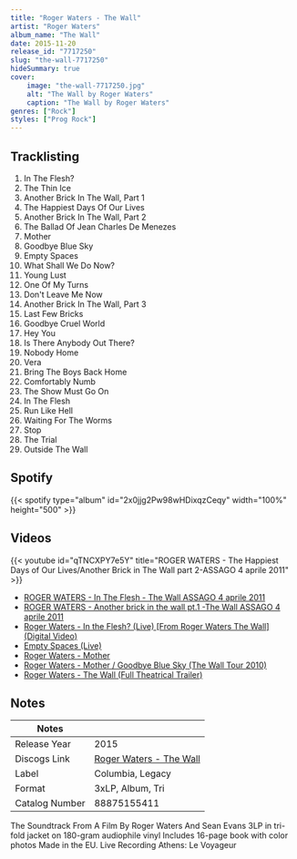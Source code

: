 ```yaml
---
title: "Roger Waters - The Wall"
artist: "Roger Waters"
album_name: "The Wall"
date: 2015-11-20
release_id: "7717250"
slug: "the-wall-7717250"
hideSummary: true
cover:
    image: "the-wall-7717250.jpg"
    alt: "The Wall by Roger Waters"
    caption: "The Wall by Roger Waters"
genres: ["Rock"]
styles: ["Prog Rock"]
---
```

## Tracklisting
1. In The Flesh?
2. The Thin Ice
3. Another Brick In The Wall, Part 1
4. The Happiest Days Of Our Lives
5. Another Brick In The Wall, Part 2
6. The Ballad Of Jean Charles De Menezes
7. Mother
8. Goodbye Blue Sky
9. Empty Spaces
10. What Shall We Do Now?
11. Young Lust
12. One Of My Turns
13. Don't Leave Me Now
14. Another Brick In The Wall, Part 3
15. Last Few Bricks
16. Goodbye Cruel World
17. Hey You
18. Is There Anybody Out There?
19. Nobody Home
20. Vera
21. Bring The Boys Back Home
22. Comfortably Numb
23. The Show Must Go On
24. In The Flesh
25. Run Like Hell
26. Waiting For The Worms
27. Stop
28. The Trial
29. Outside The Wall
## Spotify
{{< spotify type="album" id="2x0jjg2Pw98wHDixqzCeqy" width="100%" height="500" >}}

## Videos
{{< youtube id="qTNCXPY7e5Y" title="ROGER WATERS - The Happiest Days of Our Lives/Another Brick in The Wall part 2-ASSAGO 4 aprile 2011" >}}
- [ROGER WATERS - In The Flesh - The Wall ASSAGO 4 aprile 2011](https://www.youtube.com/watch?v=_Zlzj9gZuHY)
- [ROGER WATERS - Another brick in the wall pt.1 -The Wall ASSAGO 4 aprile 2011](https://www.youtube.com/watch?v=Ue4oRSoQFZg)
- [Roger Waters - In the Flesh? (Live) [From Roger Waters The Wall] (Digital Video)](https://www.youtube.com/watch?v=Jvl0MDXH96M)
- [Empty Spaces (Live)](https://www.youtube.com/watch?v=4ZPxMPGOEQY)
- [Roger Waters - Mother](https://www.youtube.com/watch?v=9lCFaSL9aSE)
- [Roger Waters - Mother / Goodbye Blue Sky (The Wall Tour 2010)](https://www.youtube.com/watch?v=w_Wcl7getFI)
- [Roger Waters - The Wall (Full Theatrical Trailer)](https://www.youtube.com/watch?v=jZgJqX8Dxzg)

## Notes
| Notes          |             |
| ---------------| ----------- |
| Release Year   | 2015 |
| Discogs Link   | [Roger Waters - The Wall](https://www.discogs.com/release/7717250-Roger-Waters-The-Wall) |
| Label          | Columbia, Legacy |
| Format         | 3xLP, Album, Tri |
| Catalog Number | 88875155411 |

The Soundtrack From A Film By Roger Waters And Sean Evans 3LP in tri-fold jacket on 180-gram audiophile vinyl Includes 16-page book with color photos Made in the EU.  Live Recording Athens: Le Voyageur

